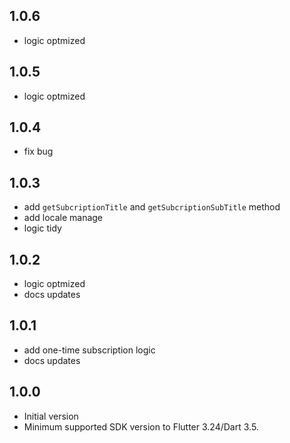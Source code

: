 ## 1.0.6

* logic optmized

## 1.0.5

* logic optmized

## 1.0.4

* fix bug

## 1.0.3

* add `getSubcriptionTitle` and `getSubcriptionSubTitle` method
* add locale manage
* logic tidy

## 1.0.2

* logic optmized
* docs updates

## 1.0.1

* add one-time subscription logic
* docs updates

## 1.0.0

* Initial version
* Minimum supported SDK version to Flutter 3.24/Dart 3.5.
